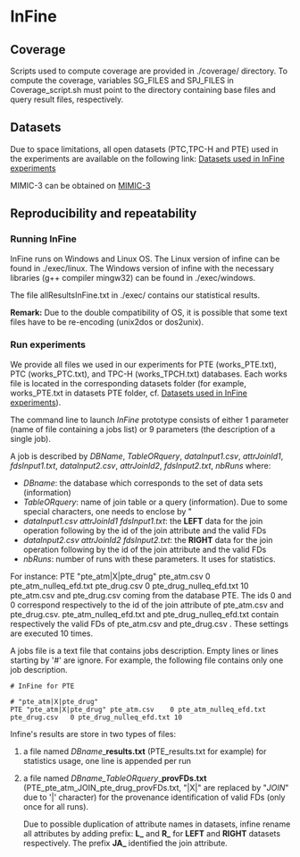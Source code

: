 # InFine

## Coverage
Scripts used to compute coverage are provided in ./coverage/ directory. To compute the coverage, variables SG_FILES and SPJ_FILES in Coverage_script.sh must point to the directory containing base files and query result files, respectively.

## Datasets
Due to space limitations, all open datasets (PTC,TPC-H and PTE) used in the experiments are available on the following link:
[Datasets used in InFine experiments](https://drive.google.com/drive/folders/1wGparB08BihNU4J0TQOJvujt74KFy5jo?usp=sharing)

MIMIC-3 can be obtained on [MIMIC-3](https://physionet.org/content/mimiciii/1.4/)

## Reproducibility and repeatability 
### Running InFine
InFine runs on Windows and Linux OS. The Linux version of infine can be found in ./exec/linux.
The Windows version of infine with the necessary libraries (g++ compiler mingw32) can be found in ./exec/windows.

The file allResultsInFine.txt in ./exec/ contains our statistical results.

**Remark:** Due to the double compatibility of OS, it is possible that some text files have to be re-encoding (unix2dos or dos2unix).

### Run experiments
We provide all files we used in our experiments for PTE (works_PTE.txt), PTC (works_PTC.txt), and TPC-H (works_TPCH.txt) databases. Each works file is located in the corresponding datasets folder (for example, works_PTE.txt in datasets PTE folder, cf. [Datasets used in InFine experiments](https://drive.google.com/drive/folders/1wGparB08BihNU4J0TQOJvujt74KFy5jo?usp=sharing)).

The command line to launch *InFine* prototype consists of either 1 parameter (name of file containing a jobs list) or 9 parameters (the description of a single job).

A job is described by *DBName*, *TableORquery*, *dataInput1.csv*, *attrJoinId1*, *fdsInput1.txt*, *dataInput2.csv*, *attrJoinId2*, *fdsInput2.txt*, *nbRuns* where:
* *DBname*: the database which corresponds to the set of data sets (information)
* *TableORquery*: name of join table or a query (information). Due to some special characters, one needs to enclose by "
* *dataInput1.csv attrJoinId1 fdsInput1.txt*: the **LEFT** data for the join operation following by the id of the join attribute and the valid FDs
* *dataInput2.csv attrJoinId2 fdsInput2.txt*: the **RIGHT** data for the join operation following by the id of the join attribute and the valid FDs
* *nbRuns*: number of runs with these parameters. It uses for statistics.

For instance: PTE "pte_atm|X|pte_drug" pte_atm.csv 0 pte_atm_nulleq_efd.txt pte_drug.csv 0 pte_drug_nulleq_efd.txt 10
pte_atm.csv and pte_drug.csv coming from the database PTE. The ids 0 and 0 correspond respectively to the id of the join attribute of pte_atm.csv and pte_drug.csv. pte_atm_nulleq_efd.txt and pte_drug_nulleq_efd.txt contain respectively the valid FDs of pte_atm.csv and pte_drug.csv . These settings are executed 10 times.

A jobs file is a text file that contains jobs description. Empty lines or lines starting by '#' are ignore.
For example, the following file contains only one job description.

	# InFine for PTE

	# "pte_atm|X|pte_drug"
	PTE "pte_atm|X|pte_drug" pte_atm.csv    0 pte_atm_nulleq_efd.txt    pte_drug.csv   0 pte_drug_nulleq_efd.txt 10

Infine's results are store in two types of files:
1. a file named *DBname*_**results.txt** (PTE_results.txt for example) for statistics usage, one line is appended per run
2. a file named *DBname_TableORquery*_**provFDs.txt** (PTE_pte_atm_JOIN_pte_drug_provFDs.txt, "|X|" are replaced by "_JOIN_" due to '|' character) for the provenance identification of valid FDs (only once for all runs).

   Due to possible duplication of attribute names in datasets, infine rename all attributes by adding prefix: **L_** and **R_** for **LEFT** and **RIGHT** datasets respectively. The prefix **JA_** identified the join attribute.

